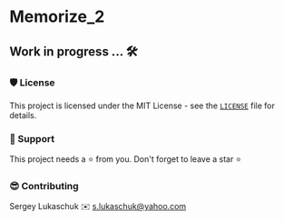 # Memorize_2

## Work in progress ... 🛠


### 🛡️ License

This project is licensed under the MIT License - see the [`LICENSE`](https://github.com/lgreydev/Memorize_2/blob/main/License) file for details.

### 🙏 Support

This project needs a ⭐️ from you. Don't forget to leave a star ⭐️

### 😎 Contributing
Sergey Lukaschuk ✉️ s.lukaschuk@yahoo.com
